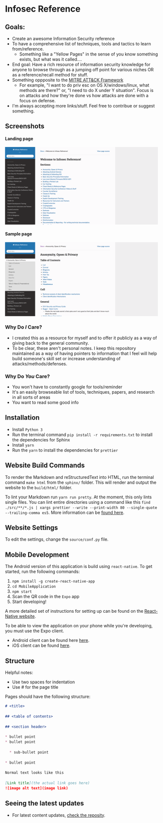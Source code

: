 # Infosec Reference

## Goals:

* Create an awesome Information Security reference
* To have a comprehensive list of techniques, tools and tactics to learn from/reference.
  * Something like a "Yellow Pages" in the sense of you know something exists, but what was it called....
* End goal: Have a rich resource of information security knowledge for anyone to browse through as a jumping off point for various niches OR as a reference/recall method for stuff.
* Something oppposite to the [MITRE ATT&CK Framework](https://attack.mitre.org/wiki/Main_Page) 
  * For example, "I want to do priv esc on OS X/windows/linux, what methods are there?" or, "I need to do X under Y situation". Focus is on attacks and how they're done vs how attacks are done with a focus on defense.
* I'm always accepting more links/stuff. Feel free to contribue or suggest something.

## Screenshots

#### Landing page
![landing-page](readme-img/landing.png)

#### Sample page
![sample-page](readme-img/page.png)

### Why Do *I* Care?

* I created this as a resource for myself and to offer it publicly as a way of giving back to the general community.
* To be clear, these aren't personal notes. I keep this repository maintained as a way of having pointers to information that I feel will help build someone's skill set or increase understanding of attacks/methods/defenses.

### Why Do *You* Care?

* You won't have to constantly google for tools/reminder
* It's an easily browseable list of tools, techniques, papers, and research in all sorts of areas
* You want to read some good info

## Installation

* Install `Python 3`
* Run the terminal command `pip install -r requirements.txt` to install the dependencies for Sphinx
* Install `yarn`
* Run the `yarn` to install the dependencies for `prettier`

## Website Build Commands

To render the Markdown and reStructuredText into HTML, run the terminal command `make html` from the `sphinx/` folder. 
This will render and output the website to the `build/html/` folder.

To lint your Markdown run `yarn run pretty`. At the moment, this only lints single files. You can lint entire directories using a command like this `find ./src/**/*.js | xargs prettier --write --print-width 80 --single-quote --trailing-comma es5`. More information can be [found here](https://til.hashrocket.com/posts/498b012fbd-run-prettier-on-all-javascript-files-in-a-dir).

## Website Settings

To edit the settings, change the `source/conf.py` file.

## Mobile Development

The Android version of this application is build using `react-native`. To get started, run the following commands:

1. `npm install -g create-react-native-app`
2. `cd MobileApplication`
3. `npm start`
4. Scan the QR code in the `Expo` app
5. Start developing!

A more detailed set of instructions for setting up can be found on the [React-Native website](https://facebook.github.io/react-native/docs/getting-started.html).

To be able to view the application on your phone while you're developing, you must use the Expo client.

* Android client can be found here [here](https://play.google.com/store/apps/details?id=host.exp.exponent).
* iOS client can be found [here](https://itunes.apple.com/us/app/expo-client/id982107779?mt=8).

## Structure 

Helpful notes:
* Use two spaces for indentation
* Use # for the page title

Pages should have the following structure:

```markdown
# <title>

## <table of contents>

## <section header>

* bullet point
* bullet point

  * sub-bullet point
  
* bullet point

Normal text looks like this

[Link title](the actual link goes here)
![image alt text](image link)
```

## Seeing the latest updates

* For latest content updates, [check the reposity](https://github.com/rmusser01/Infosec_Reference/blob/master/Draft/things-added.md).
